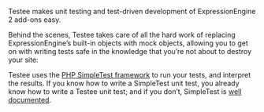 Testee makes unit testing and test-driven development of ExpressionEngine 2
add-ons easy.

Behind the scenes, Testee takes care of all the hard work of replacing
ExpressionEngine’s built-in objects with mock objects, allowing you to get on
with writing tests safe in the knowledge that you’re not about to destroy your
site:

Testee uses the [PHP SimpleTest framework][simpletest] to run your tests, and
interpret the results. If you know how to write a SimpleTest unit test, you
already know how to write a Testee unit test; and if you don’t, SimpleTest is
[well documented][simpletest_docs].

[simpletest]:http://simpletest.org/ "Find out more about SimpleTest"
[simpletest_docs]:http://simpletest.org/en/unit_test_documentation.html "Read the SimpleTest documentation"

